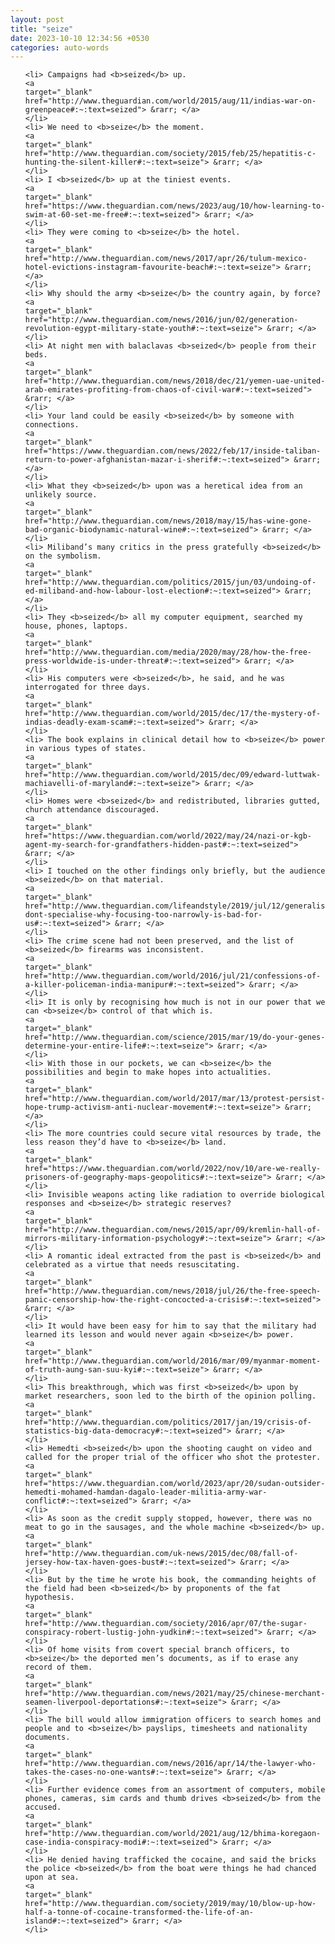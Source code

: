 ```yaml
---
layout: post
title: "seize"
date: 2023-10-10 12:34:56 +0530
categories: auto-words
---
```

<ol>

    <li> Campaigns had <b>seized</b> up.
    <a 
    target="_blank" 
    href="http://www.theguardian.com/world/2015/aug/11/indias-war-on-greenpeace#:~:text=seized"> &rarr; </a>
    </li>
    <li> We need to <b>seize</b> the moment.
    <a 
    target="_blank" 
    href="http://www.theguardian.com/society/2015/feb/25/hepatitis-c-hunting-the-silent-killer#:~:text=seize"> &rarr; </a>
    </li>
    <li> I <b>seized</b> up at the tiniest events.
    <a 
    target="_blank" 
    href="https://www.theguardian.com/news/2023/aug/10/how-learning-to-swim-at-60-set-me-free#:~:text=seized"> &rarr; </a>
    </li>
    <li> They were coming to <b>seize</b> the hotel.
    <a 
    target="_blank" 
    href="http://www.theguardian.com/news/2017/apr/26/tulum-mexico-hotel-evictions-instagram-favourite-beach#:~:text=seize"> &rarr; </a>
    </li>
    <li> Why should the army <b>seize</b> the country again, by force?
    <a 
    target="_blank" 
    href="http://www.theguardian.com/news/2016/jun/02/generation-revolution-egypt-military-state-youth#:~:text=seize"> &rarr; </a>
    </li>
    <li> At night men with balaclavas <b>seized</b> people from their beds.
    <a 
    target="_blank" 
    href="http://www.theguardian.com/news/2018/dec/21/yemen-uae-united-arab-emirates-profiting-from-chaos-of-civil-war#:~:text=seized"> &rarr; </a>
    </li>
    <li> Your land could be easily <b>seized</b> by someone with connections.
    <a 
    target="_blank" 
    href="https://www.theguardian.com/news/2022/feb/17/inside-taliban-return-to-power-afghanistan-mazar-i-sherif#:~:text=seized"> &rarr; </a>
    </li>
    <li> What they <b>seized</b> upon was a heretical idea from an unlikely source.
    <a 
    target="_blank" 
    href="http://www.theguardian.com/news/2018/may/15/has-wine-gone-bad-organic-biodynamic-natural-wine#:~:text=seized"> &rarr; </a>
    </li>
    <li> Miliband’s many critics in the press gratefully <b>seized</b> on the symbolism.
    <a 
    target="_blank" 
    href="http://www.theguardian.com/politics/2015/jun/03/undoing-of-ed-miliband-and-how-labour-lost-election#:~:text=seized"> &rarr; </a>
    </li>
    <li> They <b>seized</b> all my computer equipment, searched my house, phones, laptops.
    <a 
    target="_blank" 
    href="http://www.theguardian.com/media/2020/may/28/how-the-free-press-worldwide-is-under-threat#:~:text=seized"> &rarr; </a>
    </li>
    <li> His computers were <b>seized</b>, he said, and he was interrogated for three days.
    <a 
    target="_blank" 
    href="http://www.theguardian.com/world/2015/dec/17/the-mystery-of-indias-deadly-exam-scam#:~:text=seized"> &rarr; </a>
    </li>
    <li> The book explains in clinical detail how to <b>seize</b> power in various types of states.
    <a 
    target="_blank" 
    href="http://www.theguardian.com/world/2015/dec/09/edward-luttwak-machiavelli-of-maryland#:~:text=seize"> &rarr; </a>
    </li>
    <li> Homes were <b>seized</b> and redistributed, libraries gutted, church attendance discouraged.
    <a 
    target="_blank" 
    href="https://www.theguardian.com/world/2022/may/24/nazi-or-kgb-agent-my-search-for-grandfathers-hidden-past#:~:text=seized"> &rarr; </a>
    </li>
    <li> I touched on the other findings only briefly, but the audience <b>seized</b> on that material.
    <a 
    target="_blank" 
    href="http://www.theguardian.com/lifeandstyle/2019/jul/12/generalise-dont-specialise-why-focusing-too-narrowly-is-bad-for-us#:~:text=seized"> &rarr; </a>
    </li>
    <li> The crime scene had not been preserved, and the list of <b>seized</b> firearms was inconsistent.
    <a 
    target="_blank" 
    href="http://www.theguardian.com/world/2016/jul/21/confessions-of-a-killer-policeman-india-manipur#:~:text=seized"> &rarr; </a>
    </li>
    <li> It is only by recognising how much is not in our power that we can <b>seize</b> control of that which is.
    <a 
    target="_blank" 
    href="http://www.theguardian.com/science/2015/mar/19/do-your-genes-determine-your-entire-life#:~:text=seize"> &rarr; </a>
    </li>
    <li> With those in our pockets, we can <b>seize</b> the possibilities and begin to make hopes into actualities.
    <a 
    target="_blank" 
    href="http://www.theguardian.com/world/2017/mar/13/protest-persist-hope-trump-activism-anti-nuclear-movement#:~:text=seize"> &rarr; </a>
    </li>
    <li> The more countries could secure vital resources by trade, the less reason they’d have to <b>seize</b> land.
    <a 
    target="_blank" 
    href="https://www.theguardian.com/world/2022/nov/10/are-we-really-prisoners-of-geography-maps-geopolitics#:~:text=seize"> &rarr; </a>
    </li>
    <li> Invisible weapons acting like radiation to override biological responses and <b>seize</b> strategic reserves?
    <a 
    target="_blank" 
    href="http://www.theguardian.com/news/2015/apr/09/kremlin-hall-of-mirrors-military-information-psychology#:~:text=seize"> &rarr; </a>
    </li>
    <li> A romantic ideal extracted from the past is <b>seized</b> and celebrated as a virtue that needs resuscitating.
    <a 
    target="_blank" 
    href="http://www.theguardian.com/news/2018/jul/26/the-free-speech-panic-censorship-how-the-right-concocted-a-crisis#:~:text=seized"> &rarr; </a>
    </li>
    <li> It would have been easy for him to say that the military had learned its lesson and would never again <b>seize</b> power.
    <a 
    target="_blank" 
    href="http://www.theguardian.com/world/2016/mar/09/myanmar-moment-of-truth-aung-san-suu-kyi#:~:text=seize"> &rarr; </a>
    </li>
    <li> This breakthrough, which was first <b>seized</b> upon by market researchers, soon led to the birth of the opinion polling.
    <a 
    target="_blank" 
    href="http://www.theguardian.com/politics/2017/jan/19/crisis-of-statistics-big-data-democracy#:~:text=seized"> &rarr; </a>
    </li>
    <li> Hemedti <b>seized</b> upon the shooting caught on video and called for the proper trial of the officer who shot the protester.
    <a 
    target="_blank" 
    href="https://www.theguardian.com/world/2023/apr/20/sudan-outsider-hemedti-mohamed-hamdan-dagalo-leader-militia-army-war-conflict#:~:text=seized"> &rarr; </a>
    </li>
    <li> As soon as the credit supply stopped, however, there was no meat to go in the sausages, and the whole machine <b>seized</b> up.
    <a 
    target="_blank" 
    href="http://www.theguardian.com/uk-news/2015/dec/08/fall-of-jersey-how-tax-haven-goes-bust#:~:text=seized"> &rarr; </a>
    </li>
    <li> But by the time he wrote his book, the commanding heights of the field had been <b>seized</b> by proponents of the fat hypothesis.
    <a 
    target="_blank" 
    href="http://www.theguardian.com/society/2016/apr/07/the-sugar-conspiracy-robert-lustig-john-yudkin#:~:text=seized"> &rarr; </a>
    </li>
    <li> Of home visits from covert special branch officers, to <b>seize</b> the deported men’s documents, as if to erase any record of them.
    <a 
    target="_blank" 
    href="http://www.theguardian.com/news/2021/may/25/chinese-merchant-seamen-liverpool-deportations#:~:text=seize"> &rarr; </a>
    </li>
    <li> The bill would allow immigration officers to search homes and people and to <b>seize</b> payslips, timesheets and nationality documents.
    <a 
    target="_blank" 
    href="http://www.theguardian.com/news/2016/apr/14/the-lawyer-who-takes-the-cases-no-one-wants#:~:text=seize"> &rarr; </a>
    </li>
    <li> Further evidence comes from an assortment of computers, mobile phones, cameras, sim cards and thumb drives <b>seized</b> from the accused.
    <a 
    target="_blank" 
    href="http://www.theguardian.com/world/2021/aug/12/bhima-koregaon-case-india-conspiracy-modi#:~:text=seized"> &rarr; </a>
    </li>
    <li> He denied having trafficked the cocaine, and said the bricks the police <b>seized</b> from the boat were things he had chanced upon at sea.
    <a 
    target="_blank" 
    href="http://www.theguardian.com/society/2019/may/10/blow-up-how-half-a-tonne-of-cocaine-transformed-the-life-of-an-island#:~:text=seized"> &rarr; </a>
    </li>